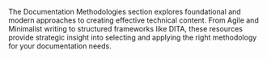 The Documentation Methodologies section explores foundational and modern approaches to creating effective technical content. From Agile and Minimalist writing to structured frameworks like DITA, these resources provide strategic insight into selecting and applying the right methodology for your documentation needs.
